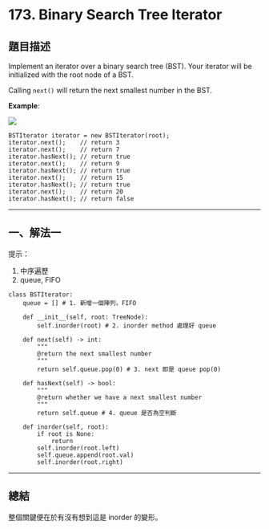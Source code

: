 # 173. Binary Search Tree Iterator


## 題目描述

Implement an iterator over a binary search tree (BST). Your iterator will be initialized with the root node of a BST.

Calling `next()` will return the next smallest number in the BST.


**Example**:

![](https://assets.leetcode.com/uploads/2018/12/25/bst-tree.png)

```
BSTIterator iterator = new BSTIterator(root);
iterator.next();    // return 3
iterator.next();    // return 7
iterator.hasNext(); // return true
iterator.next();    // return 9
iterator.hasNext(); // return true
iterator.next();    // return 15
iterator.hasNext(); // return true
iterator.next();    // return 20
iterator.hasNext(); // return false
```


--- 
## 一、解法一

提示：
1. 中序遍歷
2. queue, FIFO


```
class BSTIterator:
    queue = [] # 1. 新增一個陣列，FIFO

    def __init__(self, root: TreeNode):
        self.inorder(root) # 2. inorder method 處理好 queue
    
    def next(self) -> int:
        """
        @return the next smallest number
        """
        return self.queue.pop(0) # 3. next 即是 queue pop(0)

    def hasNext(self) -> bool:
        """
        @return whether we have a next smallest number
        """
        return self.queue # 4. queue 是否為空判斷
        
    def inorder(self, root): 
        if root is None:
            return
        self.inorder(root.left)
        self.queue.append(root.val)
        self.inorder(root.right)
```

---

## 總結

整個關鍵便在於有沒有想到這是 inorder 的變形。
